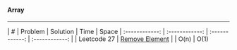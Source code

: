 ####  Array

------------
|  # |  Problem  | Solution | Time | Space
| :------------: | :------------: | :------------: | :------------: |
|   Leetcode 27 |  [Remove Element](https://leetcode.com/problems/remove-element/ "Remove Element")  |  | O(n) | O(1)